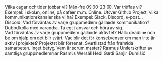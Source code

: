 Vilka dagar och tider jobbar vi?
Mån-fre 09:00-23:00.
Var träffas vi? Exempel: i skolan, online, på caféer m.m.
Online.
Utöver Github Project, vilka kommunikationskanaler ska vi ha? Exempel: Slack, Discord, e-post...
Discord.
Vad förväntas av varje gruppmedlem gällande kommunikation?
Dubbelkolla med varandra. Ta eget ansvar och höra av sig.  
Vad förväntas av varje gruppmedlem gällande aktivitet?
Hålla deadline och be om hjälp om det blir svårt.
Vad blir det för konsekvenser om man inte är aktiv i projektet?
Projektet blir försenat. Svartlistad från framtida samarbeten. Inget betyg.
Vem är scrum master?
Rasmus
Underskrifter av samtliga gruppmedlemmar
Rasmus Wersäll
Hedi Gardi
Sanjin Đumišić
